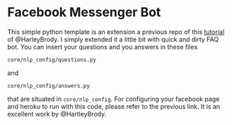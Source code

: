 # Facebook Messenger Bot

This simple python template is an extension a previous repo of this [tutorial](https://blog.hartleybrody.com/fb-messenger-bot/) of @HarleyBrody.
I simply extended it a little bit with quick and dirty FAQ bot.
You can insert your questions and you answers in these files

```core/nlp_config/questions.py```

and

```core/nlp_config/answers.py```

that are situated in ```core/nlp_config```. For configuring your facebook page and heroku to run with this code, please refer to the previous link. It is an excellent work by
@HartleyBrody.
